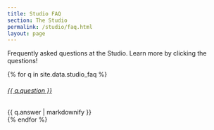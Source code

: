 ```yaml
---
title: Studio FAQ
section: The Studio
permalink: /studio/faq.html
layout: page
---
```


Frequently asked questions at the Studio. 
Learn more by clicking the questions!

{% for q in site.data.studio_faq %}
<div class="card my-3">
    <div class="card-header">
        <h6 class="card-title mb-0">
            <a data-toggle="collapse" href="#collapse{{ forloop.index }}">{{ q.question }} <span class="fas fa-chevron-down"></span></a>
        </h6>
    </div>
    <div id="collapse{{ forloop.index }}" class="collapse">
        <div class="card-body">{{ q.answer | markdownify }}</div>
    </div>
</div> 
{% endfor %}
